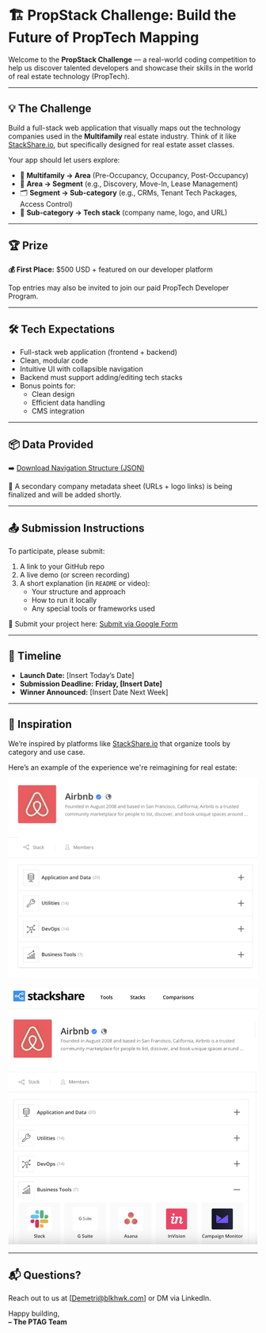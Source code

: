 # 🏗️ PropStack Challenge: Build the Future of PropTech Mapping

Welcome to the **PropStack Challenge** — a real-world coding competition to help us discover talented developers and showcase their skills in the world of real estate technology (PropTech).

---

## 💡 The Challenge

Build a full-stack web application that visually maps out the technology companies used in the **Multifamily** real estate industry. Think of it like [StackShare.io](https://stackshare.io/stacks), but specifically designed for real estate asset classes.

Your app should let users explore:
- 📂 **Multifamily → Area** (Pre-Occupancy, Occupancy, Post-Occupancy)  
- 🧩 **Area → Segment** (e.g., Discovery, Move-In, Lease Management)  
- 🗂️ **Segment → Sub-category** (e.g., CRMs, Tenant Tech Packages, Access Control)  
- 🏢 **Sub-category → Tech stack** (company name, logo, and URL)

---

## 🏆 Prize

**💰 First Place:** $500 USD + featured on our developer platform

Top entries may also be invited to join our paid PropTech Developer Program.

---

## 🛠 Tech Expectations

- Full-stack web application (frontend + backend)
- Clean, modular code
- Intuitive UI with collapsible navigation
- Backend must support adding/editing tech stacks
- Bonus points for:
  - Clean design
  - Efficient data handling
  - CMS integration

---

## 📦 Data Provided

➡️ [Download Navigation Structure (JSON)](./assets/PropStack_Multifamily_Structure_Simplified.json)

🔗 A secondary company metadata sheet (URLs + logo links) is being finalized and will be added shortly.

---

## 📤 Submission Instructions

To participate, please submit:
1. A link to your GitHub repo
2. A live demo (or screen recording)
3. A short explanation (in `README` or video):
   - Your structure and approach
   - How to run it locally
   - Any special tools or frameworks used

📩 Submit your project here: [Submit via Google Form](https://forms.gle/xAvVoaoLCfxABx5w9)

---

## 📅 Timeline

- **Launch Date:** [Insert Today’s Date]
- **Submission Deadline:** **Friday, [Insert Date]**
- **Winner Announced:** [Insert Date Next Week]

---

## 🧠 Inspiration

We’re inspired by platforms like [StackShare.io](https://stackshare.io/stacks) that organize tools by category and use case.

Here’s an example of the experience we're reimagining for real estate:

![StackShare Example](./stackshare-example-1.png)

![StackShare Grid View](./stackshare-example-2.png)

---

## 📬 Questions?

Reach out to us at [Demetri@blkhwk.com] or DM via LinkedIn.

Happy building,  
**– The PTAG Team**
